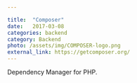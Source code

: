 ```yaml
---

title:  "Composer"
date:   2017-03-08
categories: backend
category: Backend
photo: /assets/img/COMPOSER-logo.png
external_link: https://getcomposer.org/
---
```

Dependency Manager for PHP.
